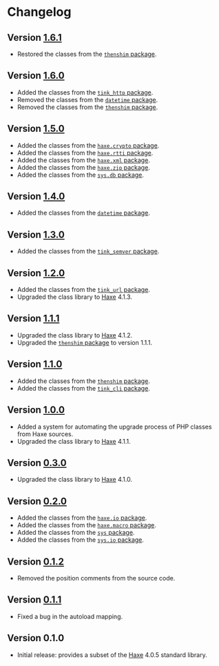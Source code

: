 # Changelog

## Version [1.6.1](https://git.belin.io/cedx/haxe.php/compare/v1.6.0...v1.6.1)
- Restored the classes from the [`thenshim` package](https://lib.haxe.org/p/thenshim).

## Version [1.6.0](https://git.belin.io/cedx/haxe.php/compare/v1.5.0...v1.6.0)
- Added the classes from the [`tink_http` package](https://lib.haxe.org/p/tink_http).
- Removed the classes from the [`datetime` package](https://lib.haxe.org/p/datetime).
- Removed the classes from the [`thenshim` package](https://lib.haxe.org/p/thenshim).

## Version [1.5.0](https://git.belin.io/cedx/haxe.php/compare/v1.4.0...v1.5.0)
- Added the classes from the [`haxe.crypto` package](https://api.haxe.org/haxe/crypto).
- Added the classes from the [`haxe.rtti` package](https://api.haxe.org/haxe/rtti).
- Added the classes from the [`haxe.xml` package](https://api.haxe.org/haxe/xml).
- Added the classes from the [`haxe.zip` package](https://api.haxe.org/haxe/zip).
- Added the classes from the [`sys.db` package](https://api.haxe.org/sys/db).

## Version [1.4.0](https://git.belin.io/cedx/haxe.php/compare/v1.3.0...v1.4.0)
- Added the classes from the [`datetime` package](https://lib.haxe.org/p/datetime).

## Version [1.3.0](https://git.belin.io/cedx/haxe.php/compare/v1.2.0...v1.3.0)
- Added the classes from the [`tink_semver` package](https://lib.haxe.org/p/tink_semver).

## Version [1.2.0](https://git.belin.io/cedx/haxe.php/compare/v1.1.1...v1.2.0)
- Added the classes from the [`tink_url` package](https://lib.haxe.org/p/tink_url).
- Upgraded the class library to [Haxe](https://haxe.org) 4.1.3.

## Version [1.1.1](https://git.belin.io/cedx/haxe.php/compare/v1.1.0...v1.1.1)
- Upgraded the class library to [Haxe](https://haxe.org) 4.1.2.
- Upgraded the [`thenshim` package](https://lib.haxe.org/p/thenshim) to version 1.1.1.

## Version [1.1.0](https://git.belin.io/cedx/haxe.php/compare/v1.0.0...v1.1.0)
- Added the classes from the [`thenshim` package](https://lib.haxe.org/p/thenshim).
- Added the classes from the [`tink_cli` package](https://lib.haxe.org/p/tink_cli).

## Version [1.0.0](https://git.belin.io/cedx/haxe.php/compare/v0.3.0...v1.0.0)
- Added a system for automating the upgrade process of PHP classes from Haxe sources.
- Upgraded the class library to [Haxe](https://haxe.org) 4.1.1.

## Version [0.3.0](https://git.belin.io/cedx/haxe.php/compare/v0.2.0...v0.3.0)
- Upgraded the class library to [Haxe](https://haxe.org) 4.1.0.

## Version [0.2.0](https://git.belin.io/cedx/haxe.php/compare/v0.1.2...v0.2.0)
- Added the classes from the [`haxe.io` package](https://api.haxe.org/haxe/io).
- Added the classes from the [`haxe.macro` package](https://api.haxe.org/haxe/macro).
- Added the classes from the [`sys` package](https://api.haxe.org/sys).
- Added the classes from the [`sys.io` package](https://api.haxe.org/sys/io).

## Version [0.1.2](https://git.belin.io/cedx/haxe.php/compare/v0.1.1...v0.1.2)
- Removed the position comments from the source code.

## Version [0.1.1](https://git.belin.io/cedx/haxe.php/compare/v0.1.0...v0.1.1)
- Fixed a bug in the autoload mapping.

## Version 0.1.0
- Initial release: provides a subset of the [Haxe](https://haxe.org) 4.0.5 standard library.
